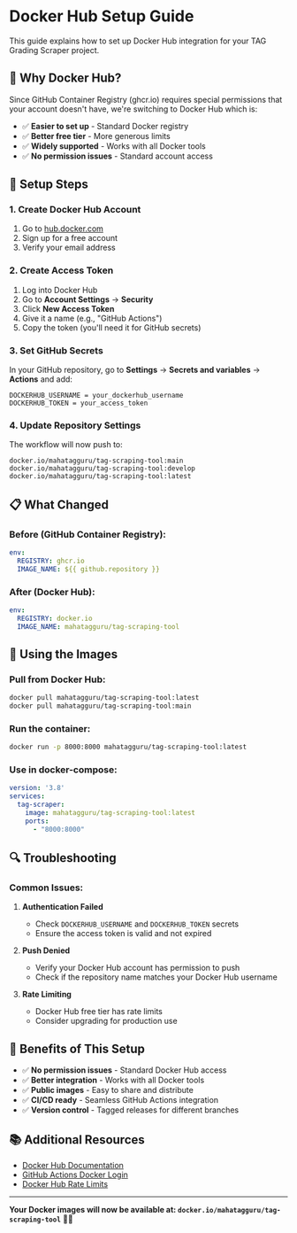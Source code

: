 # Docker Hub Setup Guide

This guide explains how to set up Docker Hub integration for your TAG Grading Scraper project.

## 🚀 Why Docker Hub?

Since GitHub Container Registry (ghcr.io) requires special permissions that your account doesn't have, we're switching to Docker Hub which is:
- ✅ **Easier to set up** - Standard Docker registry
- ✅ **Better free tier** - More generous limits
- ✅ **Widely supported** - Works with all Docker tools
- ✅ **No permission issues** - Standard account access

## 🔧 Setup Steps

### 1. Create Docker Hub Account

1. Go to [hub.docker.com](https://hub.docker.com)
2. Sign up for a free account
3. Verify your email address

### 2. Create Access Token

1. Log into Docker Hub
2. Go to **Account Settings** → **Security**
3. Click **New Access Token**
4. Give it a name (e.g., "GitHub Actions")
5. Copy the token (you'll need it for GitHub secrets)

### 3. Set GitHub Secrets

In your GitHub repository, go to **Settings** → **Secrets and variables** → **Actions** and add:

```
DOCKERHUB_USERNAME = your_dockerhub_username
DOCKERHUB_TOKEN = your_access_token
```

### 4. Update Repository Settings

The workflow will now push to:
```
docker.io/mahatagguru/tag-scraping-tool:main
docker.io/mahatagguru/tag-scraping-tool:develop
docker.io/mahatagguru/tag-scraping-tool:latest
```

## 📋 What Changed

### Before (GitHub Container Registry):
```yaml
env:
  REGISTRY: ghcr.io
  IMAGE_NAME: ${{ github.repository }}
```

### After (Docker Hub):
```yaml
env:
  REGISTRY: docker.io
  IMAGE_NAME: mahatagguru/tag-scraping-tool
```

## 🐳 Using the Images

### Pull from Docker Hub:
```bash
docker pull mahatagguru/tag-scraping-tool:latest
docker pull mahatagguru/tag-scraping-tool:main
```

### Run the container:
```bash
docker run -p 8000:8000 mahatagguru/tag-scraping-tool:latest
```

### Use in docker-compose:
```yaml
version: '3.8'
services:
  tag-scraper:
    image: mahatagguru/tag-scraping-tool:latest
    ports:
      - "8000:8000"
```

## 🔍 Troubleshooting

### Common Issues:

1. **Authentication Failed**
   - Check `DOCKERHUB_USERNAME` and `DOCKERHUB_TOKEN` secrets
   - Ensure the access token is valid and not expired

2. **Push Denied**
   - Verify your Docker Hub account has permission to push
   - Check if the repository name matches your Docker Hub username

3. **Rate Limiting**
   - Docker Hub free tier has rate limits
   - Consider upgrading for production use

## 🚀 Benefits of This Setup

- ✅ **No permission issues** - Standard Docker Hub access
- ✅ **Better integration** - Works with all Docker tools
- ✅ **Public images** - Easy to share and distribute
- ✅ **CI/CD ready** - Seamless GitHub Actions integration
- ✅ **Version control** - Tagged releases for different branches

## 📚 Additional Resources

- [Docker Hub Documentation](https://docs.docker.com/docker-hub/)
- [GitHub Actions Docker Login](https://github.com/docker/login-action)
- [Docker Hub Rate Limits](https://docs.docker.com/docker-hub/download-rate-limit/)

---

**Your Docker images will now be available at: `docker.io/mahatagguru/tag-scraping-tool`** 🐳✨
